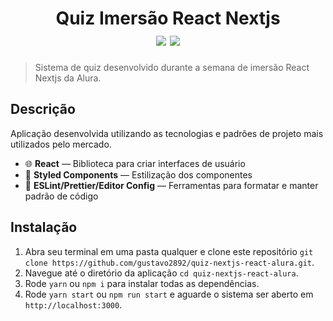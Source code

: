 <h1 align="center">
  Quiz Imersão React Nextjs
  <div>
    <img src="https://img.shields.io/badge/-ReactJS-blue" />
    <img src="https://img.shields.io/badge/-NextJS-blueviolet" />
  </div>
</h1>

> Sistema de quiz desenvolvido durante a semana de imersão React Nextjs da Alura.

## Descrição

Aplicação desenvolvida utilizando as tecnologias e padrões de projeto mais utilizados pelo mercado.

- :globe_with_meridians: **React** — Biblioteca para criar interfaces de usuário
- 💅 **Styled Components** — Estilização dos componentes
- :memo: **ESLint/Prettier/Editor Config** — Ferramentas para formatar e manter padrão de código

## Instalação

1. Abra seu terminal em uma pasta qualquer e clone este repositório
`git clone https://github.com/gustavo2892/quiz-nextjs-react-alura.git`.
3. Navegue até o diretório da aplicação `cd quiz-nextjs-react-alura`.
4. Rode `yarn` ou `npm i` para instalar todas as dependências.<br />
5. Rode `yarn start` ou `npm run start` e aguarde o sistema ser aberto em `http://localhost:3000`.
